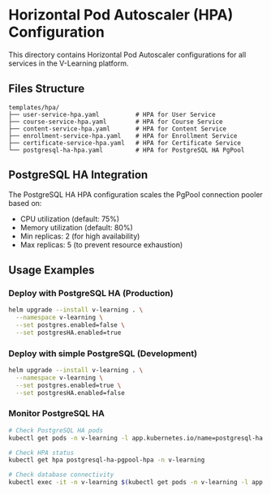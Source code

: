 # Horizontal Pod Autoscaler (HPA) Configuration

This directory contains Horizontal Pod Autoscaler configurations for all services in the V-Learning platform.

## Files Structure

```
templates/hpa/
├── user-service-hpa.yaml          # HPA for User Service
├── course-service-hpa.yaml        # HPA for Course Service
├── content-service-hpa.yaml       # HPA for Content Service
├── enrollment-service-hpa.yaml    # HPA for Enrollment Service
├── certificate-service-hpa.yaml   # HPA for Certificate Service
└── postgresql-ha-hpa.yaml         # HPA for PostgreSQL HA PgPool
```

## PostgreSQL HA Integration

The PostgreSQL HA HPA configuration scales the PgPool connection pooler based on:
- CPU utilization (default: 75%)
- Memory utilization (default: 80%)
- Min replicas: 2 (for high availability)
- Max replicas: 5 (to prevent resource exhaustion)

## Usage Examples

### Deploy with PostgreSQL HA (Production)
```bash
helm upgrade --install v-learning . \
  --namespace v-learning \
  --set postgres.enabled=false \
  --set postgresHA.enabled=true
```

### Deploy with simple PostgreSQL (Development)
```bash
helm upgrade --install v-learning . \
  --namespace v-learning \
  --set postgres.enabled=true \
  --set postgresHA.enabled=false
```

### Monitor PostgreSQL HA
```bash
# Check PostgreSQL HA pods
kubectl get pods -n v-learning -l app.kubernetes.io/name=postgresql-ha

# Check HPA status
kubectl get hpa postgresql-ha-pgpool-hpa -n v-learning

# Check database connectivity
kubectl exec -it -n v-learning $(kubectl get pods -n v-learning -l app.kubernetes.io/component=pgpool -o jsonpath='{.items[0].metadata.name}') -- psql -U pfe_user -d pfe_learning -c "SELECT version();"
```
